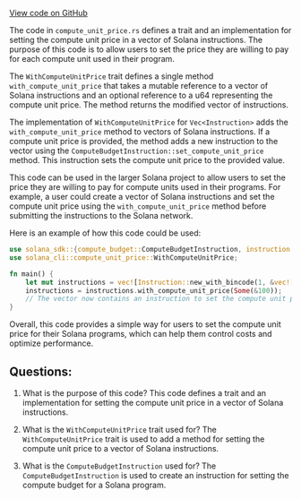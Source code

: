 [View code on GitHub](https://github.com/solana-labs/solana/blob/master/cli/src/compute_unit_price.rs)

The code in `compute_unit_price.rs` defines a trait and an implementation for setting the compute unit price in a vector of Solana instructions. The purpose of this code is to allow users to set the price they are willing to pay for each compute unit used in their program. 

The `WithComputeUnitPrice` trait defines a single method `with_compute_unit_price` that takes a mutable reference to a vector of Solana instructions and an optional reference to a u64 representing the compute unit price. The method returns the modified vector of instructions. 

The implementation of `WithComputeUnitPrice` for `Vec<Instruction>` adds the `with_compute_unit_price` method to vectors of Solana instructions. If a compute unit price is provided, the method adds a new instruction to the vector using the `ComputeBudgetInstruction::set_compute_unit_price` method. This instruction sets the compute unit price to the provided value. 

This code can be used in the larger Solana project to allow users to set the price they are willing to pay for compute units used in their programs. For example, a user could create a vector of Solana instructions and set the compute unit price using the `with_compute_unit_price` method before submitting the instructions to the Solana network. 

Here is an example of how this code could be used:

```rust
use solana_sdk::{compute_budget::ComputeBudgetInstruction, instruction::Instruction};
use solana_cli::compute_unit_price::WithComputeUnitPrice;

fn main() {
    let mut instructions = vec![Instruction::new_with_bincode(1, &vec![0u8; 32])];
    instructions = instructions.with_compute_unit_price(Some(&100));
    // The vector now contains an instruction to set the compute unit price to 100
}
```

Overall, this code provides a simple way for users to set the compute unit price for their Solana programs, which can help them control costs and optimize performance.
## Questions: 
 1. What is the purpose of this code?
   This code defines a trait and an implementation for setting the compute unit price in a vector of Solana instructions.

2. What is the `WithComputeUnitPrice` trait used for?
   The `WithComputeUnitPrice` trait is used to add a method for setting the compute unit price to a vector of Solana instructions.

3. What is the `ComputeBudgetInstruction` used for?
   The `ComputeBudgetInstruction` is used to create an instruction for setting the compute budget for a Solana program.